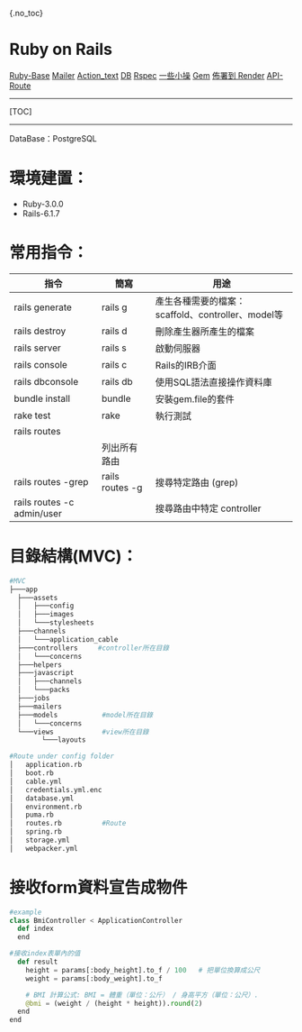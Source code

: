 {.no_toc}
# Ruby on Rails
[Ruby-Base](RubyonRails/Ruby-base.md)
[Mailer](RubyonRails/Mailer.md)
[Action_text](RubyonRails/Action_text.md)
[DB](RubyonRails/DB.md)
[Rspec](RubyonRails/Rspec.md)
[一些小操](RubyonRails/%E4%B8%80%E4%BA%9B%E5%B0%8F%E6%93%8D.md)
[Gem](RubyonRails/Gem.md)
[佈署到 Render](RubyonRails/佈署到Render.md)
[API-Route](RubyonRails/API-Route.md)
________________________________________________________________
[TOC]
________________________________________________________________



DataBase：PostgreSQL

# 環境建置：

- Ruby-3.0.0
- Rails-6.1.7

# 常用指令：

| 指令 | 簡寫 | 用途 |
| --- | --- | --- |
| rails generate | rails g | 產生各種需要的檔案：scaffold、controller、model等 |
| rails destroy | rails d | 刪除產生器所產生的檔案 |
| rails server | rails s | 啟動伺服器 |
| rails console | rails c | Rails的IRB介面 |
| rails dbconsole | rails db | 使用SQL語法直接操作資料庫 |
| bundle install | bundle | 安裝gem.file的套件 |
| rake test | rake | 執行測試 |
| rails routes
 |  | 列出所有路由 |
| rails routes -grep <keyword> | rails routes -g <keyword> | 搜尋特定路由 (grep) |
| rails routes -c admin/user |  | 搜尋路由中特定 controller |

# 目錄結構(MVC)：

```python
#MVC
├───app
  ├───assets
  │   ├───config
  │   ├───images
  │   └───stylesheets
  ├───channels
  │   └───application_cable
  ├───controllers     #controller所在目錄
  │   └───concerns
  ├───helpers
  ├───javascript
  │   ├───channels
  │   └───packs
  ├───jobs
  ├───mailers
  ├───models           #model所在目錄
  │   └───concerns
  └───views            #view所在目錄
        └───layouts

#Route under config folder
│   application.rb
│   boot.rb
│   cable.yml
│   credentials.yml.enc
│   database.yml
│   environment.rb
│   puma.rb
│   routes.rb          #Route
│   spring.rb
│   storage.yml
│   webpacker.yml
```

# 接收form資料宣告成物件

```python
#example
class BmiController < ApplicationController
  def index
  end

#接收index表單內的值
  def result
    height = params[:body_height].to_f / 100   # 把單位換算成公尺
    weight = params[:body_weight].to_f

    # BMI 計算公式: BMI = 體重（單位：公斤） / 身高平方（單位：公尺）.
    @bmi = (weight / (height * height)).round(2)
  end
end
```



